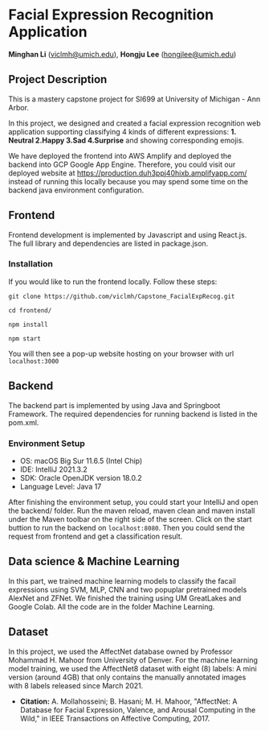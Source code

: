 # Facial Expression Recognition Application

**Minghan Li** (viclmh@umich.edu), **Hongju Lee** (hongjlee@umich.edu)

## Project Description
This is a mastery capstone project for SI699 at University of Michigan - Ann Arbor.

In this project, we designed and created a facial expression recognition web application supporting classifying 4 kinds of different expressions: **1. Neutral 2.Happy 3.Sad 4.Surprise** and showing corresponding emojis.

We have deployed the frontend into AWS Amplify and deployed the backend into GCP Google App Engine. Therefore, you could visit our deployed website at https://production.duh3ppj40hixb.amplifyapp.com/ instead of running this locally because you may spend some time on the backend java environment configuration. 

## Frontend
Frontend development is implemented by Javascript and using React.js. The full library and dependencies are listed in package.json.

### Installation
If you would like to run the frontend locally. Follow these steps:

`git clone https://github.com/viclmh/Capstone_FacialExpRecog.git`

`cd frontend/`

`npm install`

`npm start`

You will then see a pop-up website hosting on your browser with url `localhost:3000`

## Backend
The backend part is implemented by using Java and Springboot Framework. The required dependencies for running backend is listed in the pom.xml.

### Environment Setup
- OS: macOS Big Sur 11.6.5 (Intel Chip)
- IDE: IntelliJ 2021.3.2
- SDK: Oracle OpenJDK version 18.0.2
- Language Level: Java 17

After finishing the environment setup, you could start your IntelliJ and open the backend/ folder. Run the maven reload, maven clean and maven install under the Maven toolbar on the right side of the screen. Click on the start buttion to run the backend on `localhost:8080`. Then you could send the request from frontend and get a classification result. 

## Data science & Machine Learning
In this part, we trained machine learning models to classify the facail expressions using SVM, MLP, CNN and two popuplar pretrained models AlexNet and ZFNet. We finished the training using UM GreatLakes and Google Colab. All the code are in the folder Machine Learning.

## Dataset
In this project, we used the AffectNet database owned by Professor Mohammad H. Mahoor from University of Denver. For the machine learning model training, we used the AffectNet8 dataset with eight (8) labels: A mini version (around 4GB) that only contains the manually annotated images with 8 labels released since March 2021.
- **Citation:** A. Mollahosseini; B. Hasani; M. H. Mahoor, "AffectNet: A Database for Facial Expression, Valence, and Arousal Computing in the Wild," in IEEE Transactions on Affective Computing, 2017.

  
